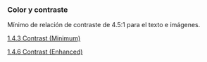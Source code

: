 ### Color y contraste

Mínimo de relación de contraste de 4.5:1 para el texto e imágenes.

[1.4.3 Contrast (Minimum)](https://webaim.org/standards/wcag/checklist#sc1.4.3)

[1.4.6 Contrast (Enhanced)](https://webaim.org/standards/wcag/checklist#sc1.4.6)